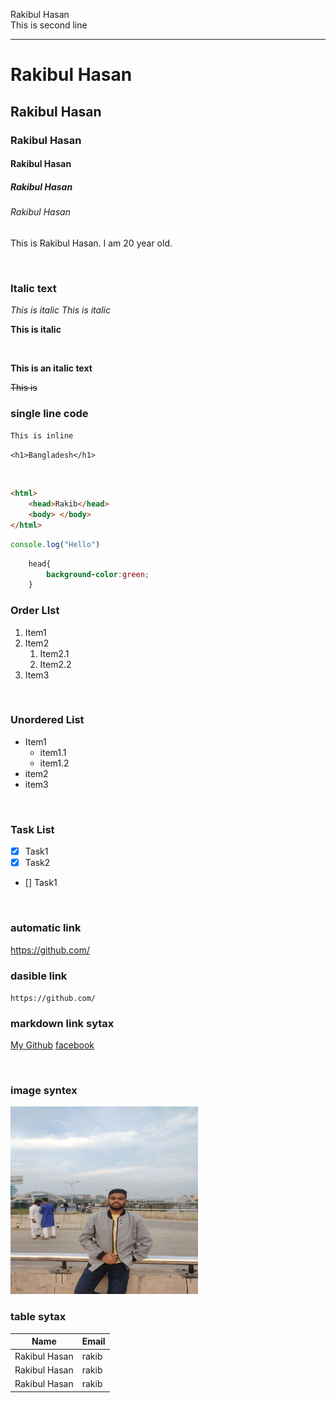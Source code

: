 <!--markdown tutorial-->
Rakibul Hasan  
This is second line 

---
# Rakibul Hasan
## Rakibul Hasan
### Rakibul Hasan
#### Rakibul Hasan
##### Rakibul Hasan
###### Rakibul Hasan

<p>This is Rakibul Hasan. I am 20 year old.</p>


<br>


### Italic text


<i>This is italic </i>
_This is italic_


__This is italic__

<br>

**This is an italic text**

~~This is~~

### single line code


`This is inline`

`<h1>Bangladesh</h1>`

<br>

```html
<html>
    <head>Rakib</head>
    <body> </body>
</html>
```

```javascript
console.log("Hello")
```

```css
    head{
        background-color:green;
    }
```
### Order LIst
1. Item1
2. Item2
    1. Item2.1
    2. Item2.2
3. Item3

<br>

### Unordered List
- Item1
    - item1.1
    - item1.2
- item2
- item3

<br>

### Task List
- [x] Task1
- [x] Task2
- [] Task1


<br>

### automatic link
https://github.com/

### dasible link
`https://github.com/`


### markdown link sytax
[My Github][websitelink]
[facebook][facebooklink]

<br>


### image syntex
<!--
![profile](./images/rakib.jpg)
 -->
 <img src="./images/rakib.jpg" height="300" width="300" title="profile image">

 <br>


 ### table sytax
 | Name | Email |
 | ---- | ----- |
 | Rakibul Hasan | rakib |
 | Rakibul Hasan | rakib |
 | Rakibul Hasan | rakib |


<!-- all link is here -->
[websitelink]: https://github.com/
[facebooklink]: https://github.com/